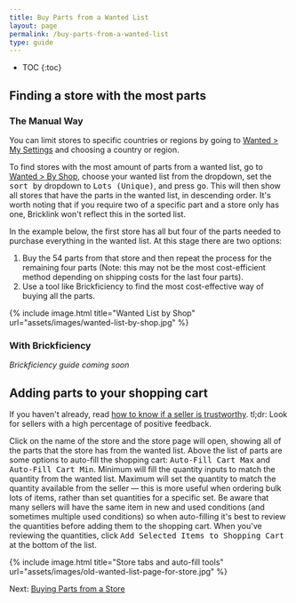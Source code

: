 ```yaml
---
title: Buy Parts from a Wanted List
layout: page
permalink: /buy-parts-from-a-wanted-list
type: guide
---
```


* TOC
{:toc}

## Finding a store with the most parts

### The Manual Way

<div class="alert alert-warning"> 
You can limit stores to specific countries or regions by going to <a class="alert-link" href="http://www.bricklink.com/wantedSettings.asp">Wanted > My Settings</a> and choosing a country or region.
</div>

To find stores with the most amount of parts from a wanted list, go to [Wanted > By Shop](http://www.bricklink.com/wantedShop.asp), choose your wanted list from the dropdown, set the <kbd>sort by</kbd> dropdown to <kbd>Lots (Unique)</kbd>, and press <kbd>go</kbd>. This will then show all stores that have the parts in the wanted list, in descending order. It's worth noting that if you require two of a specific part and a store only has one, Bricklink won't reflect this in the sorted list.

In the example below, the first store has all but four of the parts needed to purchase everything in the wanted list. At this stage there are two options:

1. Buy the 54 parts from that store and then repeat the process for the remaining four parts (Note: this may not be the most cost-efficient method depending on shipping costs for the last four parts).
2. Use a tool like Brickficiency to find the most cost-effective way of buying all the parts.

{% include image.html
    title="Wanted List by Shop"
    url="assets/images/wanted-list-by-shop.jpg"
%}

### With Brickficiency

*Brickficiency guide coming soon*

## Adding parts to your shopping cart

<div class="alert alert-warning"> 
If you haven't already, read <a class="alert-link" href="/trustworthy-sellers">how to know if a seller is trustworthy</a>. tl;dr: Look for sellers with a high percentage of positive feedback.
</div>

Click on the name of the store and the store page will open, showing all of the parts that the store has from the wanted list. Above the list of parts are some options to auto-fill the shopping cart: <kbd>Auto-Fill Cart Max</kbd> and <kbd>Auto-Fill Cart Min</kbd>. Minimum will fill the quantity inputs to match the quantity from the wanted list. Maximum will set the quantity to match the quantity available from the seller — this is more useful when ordering bulk lots of items, rather than set quantities for a specific set. Be aware that many sellers will have the same item in new and used conditions (and sometimes multiple used conditions) so when auto-filling it's best to review the quantities before adding them to the shopping cart. When you've reviewing the quantities, click <kbd>Add Selected Items to Shopping Cart</kbd> at the bottom of the list.

{% include image.html
    title="Store tabs and auto-fill tools"
    url="assets/images/old-wanted-list-page-for-store.jpg"
%}

<span class="label label-next">Next:</span> [Buying Parts from a Store](/buying-parts-from-a-store)